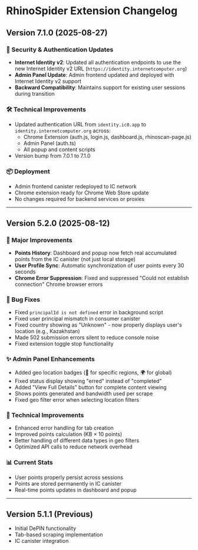 # RhinoSpider Extension Changelog

## Version 7.1.0 (2025-08-27)

### 🔐 Security & Authentication Updates
- **Internet Identity v2**: Updated all authentication endpoints to use the new Internet Identity v2 URL (`https://identity.internetcomputer.org`)
- **Admin Panel Update**: Admin frontend updated and deployed with Internet Identity v2 support
- **Backward Compatibility**: Maintains support for existing user sessions during transition

### 🛠 Technical Improvements
- Updated authentication URL from `identity.ic0.app` to `identity.internetcomputer.org` across:
  - Chrome Extension (auth.js, login.js, dashboard.js, rhinoscan-page.js)
  - Admin Panel (auth.ts)
  - All popup and content scripts
- Version bump from 7.0.1 to 7.1.0

### 📦 Deployment
- Admin frontend canister redeployed to IC network
- Chrome extension ready for Chrome Web Store update
- No changes required for backend services or proxies

---

## Version 5.2.0 (2025-08-12)

### 🎉 Major Improvements
- **Points History**: Dashboard and popup now fetch real accumulated points from the IC canister (not just local storage)
- **User Profile Sync**: Automatic synchronization of user points every 30 seconds
- **Chrome Error Suppression**: Fixed and suppressed "Could not establish connection" Chrome browser errors

### 🐛 Bug Fixes
- Fixed `principalId is not defined` error in background script
- Fixed user principal mismatch in consumer canister
- Fixed country showing as "Unknown" - now properly displays user's location (e.g., Kazakhstan)
- Made 502 submission errors silent to reduce console noise
- Fixed extension toggle stop functionality

### ✨ Admin Panel Enhancements
- Added geo location badges (📍 for specific regions, 🌍 for global)
- Fixed status display showing "erred" instead of "completed"
- Added "View Full Details" button for complete content viewing
- Shows points generated and bandwidth used per scrape
- Fixed geo filter error when selecting location filters

### 🔧 Technical Improvements
- Enhanced error handling for tab creation
- Improved points calculation (KB × 10 points)
- Better handling of different data types in geo filters
- Optimized API calls to reduce network overhead

### 📊 Current Stats
- User points properly persist across sessions
- Points are stored permanently in IC canister
- Real-time points updates in dashboard and popup

---

## Version 5.1.1 (Previous)
- Initial DePIN functionality
- Tab-based scraping implementation
- IC canister integration